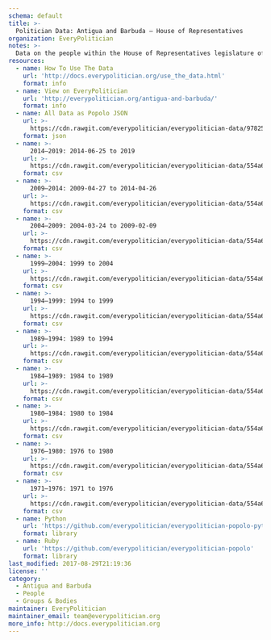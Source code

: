 ```yaml
---
schema: default
title: >-
  Politician Data: Antigua and Barbuda — House of Representatives
organization: EveryPolitician
notes: >-
  Data on the people within the House of Representatives legislature of Antigua and Barbuda.
resources:
  - name: How To Use The Data
    url: 'http://docs.everypolitician.org/use_the_data.html'
    format: info
  - name: View on EveryPolitician
    url: 'http://everypolitician.org/antigua-and-barbuda/'
    format: info
  - name: All Data as Popolo JSON
    url: >-
      https://cdn.rawgit.com/everypolitician/everypolitician-data/978250b8810496107ac98596414204e5bca839be/data/Antigua_and_Barbuda/Representatives/ep-popolo-v1.0.json
    format: json
  - name: >-
      2014–2019: 2014-06-25 to 2019
    url: >-
      https://cdn.rawgit.com/everypolitician/everypolitician-data/554a6cb306153130ac5558e4c015471d63e57cb7/data/Antigua_and_Barbuda/Representatives/term-2014.csv
    format: csv
  - name: >-
      2009–2014: 2009-04-27 to 2014-04-26
    url: >-
      https://cdn.rawgit.com/everypolitician/everypolitician-data/554a6cb306153130ac5558e4c015471d63e57cb7/data/Antigua_and_Barbuda/Representatives/term-2009.csv
    format: csv
  - name: >-
      2004–2009: 2004-03-24 to 2009-02-09
    url: >-
      https://cdn.rawgit.com/everypolitician/everypolitician-data/554a6cb306153130ac5558e4c015471d63e57cb7/data/Antigua_and_Barbuda/Representatives/term-2004.csv
    format: csv
  - name: >-
      1999–2004: 1999 to 2004
    url: >-
      https://cdn.rawgit.com/everypolitician/everypolitician-data/554a6cb306153130ac5558e4c015471d63e57cb7/data/Antigua_and_Barbuda/Representatives/term-1999.csv
    format: csv
  - name: >-
      1994–1999: 1994 to 1999
    url: >-
      https://cdn.rawgit.com/everypolitician/everypolitician-data/554a6cb306153130ac5558e4c015471d63e57cb7/data/Antigua_and_Barbuda/Representatives/term-1994.csv
    format: csv
  - name: >-
      1989–1994: 1989 to 1994
    url: >-
      https://cdn.rawgit.com/everypolitician/everypolitician-data/554a6cb306153130ac5558e4c015471d63e57cb7/data/Antigua_and_Barbuda/Representatives/term-1989.csv
    format: csv
  - name: >-
      1984–1989: 1984 to 1989
    url: >-
      https://cdn.rawgit.com/everypolitician/everypolitician-data/554a6cb306153130ac5558e4c015471d63e57cb7/data/Antigua_and_Barbuda/Representatives/term-1984.csv
    format: csv
  - name: >-
      1980–1984: 1980 to 1984
    url: >-
      https://cdn.rawgit.com/everypolitician/everypolitician-data/554a6cb306153130ac5558e4c015471d63e57cb7/data/Antigua_and_Barbuda/Representatives/term-1980.csv
    format: csv
  - name: >-
      1976–1980: 1976 to 1980
    url: >-
      https://cdn.rawgit.com/everypolitician/everypolitician-data/554a6cb306153130ac5558e4c015471d63e57cb7/data/Antigua_and_Barbuda/Representatives/term-1976.csv
    format: csv
  - name: >-
      1971–1976: 1971 to 1976
    url: >-
      https://cdn.rawgit.com/everypolitician/everypolitician-data/554a6cb306153130ac5558e4c015471d63e57cb7/data/Antigua_and_Barbuda/Representatives/term-1971.csv
    format: csv
  - name: Python
    url: 'https://github.com/everypolitician/everypolitician-popolo-python'
    format: library
  - name: Ruby
    url: 'https://github.com/everypolitician/everypolitician-popolo'
    format: library
last_modified: 2017-08-29T21:19:36
license: ''
category:
  - Antigua and Barbuda
  - People
  - Groups & Bodies
maintainer: EveryPolitician
maintainer_email: team@everypolitician.org
more_info: http://docs.everypolitician.org
---
```

